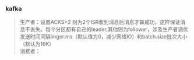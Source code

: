 ### kafka
>生产者：设置ACKS=2 则为2个ISR收到消息后消息才算成功，这样保证消息不丢失。每个分区都有自己的leader,其他则为follower，涉及生产者调优发送时间间隔linger.ms（默认值为0，减少网络IO）和batch.size批次大小（默认为16K）  
>消费者：

